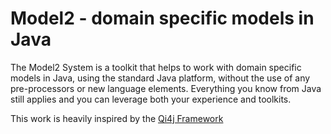 # Model2 - domain specific models in Java

The Model2 System is a toolkit that helps to work with domain specific models in Java, using the standard Java platform, without the use of any pre-processors or new language elements. Everything you know from Java still applies and you can leverage both your experience and toolkits.

This work is heavily inspired by the [Qi4j Framework](http://qi4j.org/)
